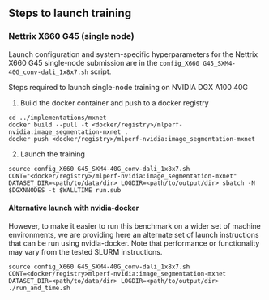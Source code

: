 ## Steps to launch training

### Nettrix X660 G45 (single node)

Launch configuration and system-specific hyperparameters for the Nettrix X660 G45
single-node submission are in the `config_X660 G45_SXM4-40G_conv-dali_1x8x7.sh` script.

Steps required to launch single-node training on NVIDIA DGX A100 40G

1. Build the docker container and push to a docker registry

```
cd ../implementations/mxnet
docker build --pull -t <docker/registry>/mlperf-nvidia:image_segmentation-mxnet .
docker push <docker/registry>/mlperf-nvidia:image_segmentation-mxnet
```

2. Launch the training

```
source config_X660 G45_SXM4-40G_conv-dali_1x8x7.sh
CONT="<docker/registry>/mlperf-nvidia:image_segmentation-mxnet" DATASET_DIR=<path/to/data/dir> LOGDIR=<path/to/output/dir> sbatch -N $DGXNNODES -t $WALLTIME run.sub
```

#### Alternative launch with nvidia-docker

However, to make it easier to run this benchmark on a wider set of machine
environments, we are providing here an alternate set of launch instructions
that can be run using nvidia-docker. Note that performance or functionality may
vary from the tested SLURM instructions.

```
source config_X660 G45_SXM4-40G_conv-dali_1x8x7.sh
CONT=<docker/registry>mlperf-nvidia:image_segmentation-mxnet DATASET_DIR=<path/to/data/dir> LOGDIR=<path/to/output/dir> ./run_and_time.sh
